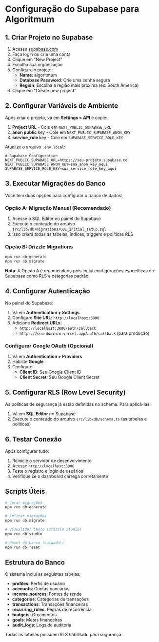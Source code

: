 # Configuração do Supabase para Algoritmum

## 1. Criar Projeto no Supabase

1. Acesse [supabase.com](https://supabase.com)
2. Faça login ou crie uma conta
3. Clique em "New Project"
4. Escolha sua organização
5. Configure o projeto:
   - **Name**: algoritmum
   - **Database Password**: Crie uma senha segura
   - **Region**: Escolha a região mais próxima (ex: South America)
6. Clique em "Create new project"

## 2. Configurar Variáveis de Ambiente

Após criar o projeto, vá em **Settings > API** e copie:

1. **Project URL** - Cole em `NEXT_PUBLIC_SUPABASE_URL`
2. **anon public** key - Cole em `NEXT_PUBLIC_SUPABASE_ANON_KEY`
3. **service_role** key - Cole em `SUPABASE_SERVICE_ROLE_KEY`

Atualize o arquivo `.env.local`:

```env
# Supabase Configuration
NEXT_PUBLIC_SUPABASE_URL=https://seu-projeto.supabase.co
NEXT_PUBLIC_SUPABASE_ANON_KEY=sua_anon_key_aqui
SUPABASE_SERVICE_ROLE_KEY=sua_service_role_key_aqui
```

## 3. Executar Migrações do Banco

Você tem duas opções para configurar o banco de dados:

### Opção A: Migração Manual (Recomendado)
1. Acesse o SQL Editor no painel do Supabase
2. Execute o conteúdo do arquivo `src/lib/db/migrations/001_initial_setup.sql`
3. Isso criará todas as tabelas, índices, triggers e políticas RLS

### Opção B: Drizzle Migrations
```bash
npm run db:generate
npm run db:migrate
```

**Nota**: A Opção A é recomendada pois inclui configurações específicas do Supabase como RLS e categorias padrão.

## 4. Configurar Autenticação

No painel do Supabase:

1. Vá em **Authentication > Settings**
2. Configure **Site URL**: `http://localhost:3000`
3. Adicione **Redirect URLs**:
   - `http://localhost:3000/auth/callback`
   - `https://seu-dominio.vercel.app/auth/callback` (para produção)

### Configurar Google OAuth (Opcional)

1. Vá em **Authentication > Providers**
2. Habilite **Google**
3. Configure:
   - **Client ID**: Seu Google Client ID
   - **Client Secret**: Seu Google Client Secret

## 5. Configurar RLS (Row Level Security)

As políticas de segurança já estão definidas no schema. Para aplicá-las:

1. Vá em **SQL Editor** no Supabase
2. Execute o conteúdo do arquivo `src/lib/db/schema.ts` (as tabelas e políticas)

## 6. Testar Conexão

Após configurar tudo:

1. Reinicie o servidor de desenvolvimento
2. Acesse `http://localhost:3000`
3. Teste o registro e login de usuários
4. Verifique se o dashboard carrega corretamente

## Scripts Úteis

```bash
# Gerar migrações
npm run db:generate

# Aplicar migrações
npm run db:migrate

# Visualizar banco (Drizzle Studio)
npm run db:studio

# Reset do banco (cuidado!)
npm run db:reset
```

## Estrutura do Banco

O sistema inclui as seguintes tabelas:

- **profiles**: Perfis de usuário
- **accounts**: Contas bancárias
- **income_sources**: Fontes de renda
- **categories**: Categorias de transações
- **transactions**: Transações financeiras
- **recurring_rules**: Regras de recorrência
- **budgets**: Orçamentos
- **goals**: Metas financeiras
- **audit_logs**: Logs de auditoria

Todas as tabelas possuem RLS habilitado para segurança.